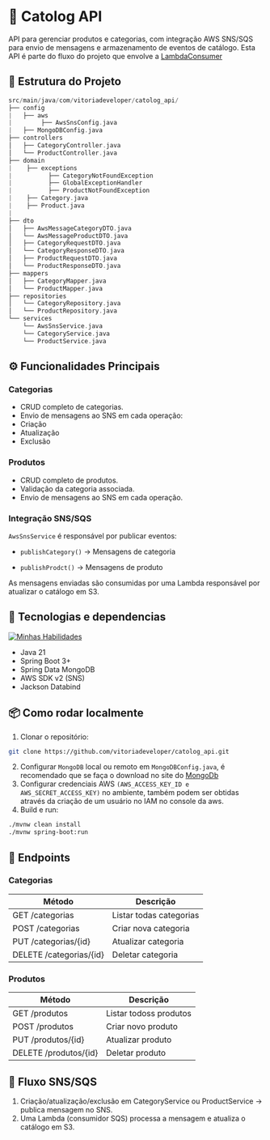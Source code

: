 # 📝 Catolog API

API para gerenciar produtos e categorias, com integração AWS SNS/SQS para envio de mensagens e armazenamento de eventos de catálogo.
Esta API é parte do fluxo do projeto que envolve a [LambdaConsumer](https://github.com/vitoriadeveloper/LambdaConsumerCatalog)

## 📁 Estrutura do Projeto
```swift
src/main/java/com/vitoriadeveloper/catolog_api/
├── config
|   ├── aws
|        ├── AwsSnsConfig.java
|   ├── MongoDBConfig.java
├── controllers
│   ├── CategoryController.java
│   └── ProductController.java
├── domain
|    ├── exceptions
|          ├── CategoryNotFoundException
|          ├── GlobalExceptionHandler
|          ├── ProductNotFoundException
|    ├── Category.java
|    ├── Product.java
|
├── dto
│   ├── AwsMessageCategoryDTO.java
│   └── AwsMessageProductDTO.java
│   ├── CategoryRequestDTO.java
│   └── CategoryResponseDTO.java
│   ├── ProductRequestDTO.java
│   └── ProductResponseDTO.java
├── mappers
│   ├── CategoryMapper.java
│   └── ProductMapper.java
├── repositories
│   └── CategoryRepository.java
│   └── ProductRepository.java
└── services
    └── AwsSnsService.java
    └── CategoryService.java
    └── ProductService.java
```

## ⚙ Funcionalidades Principais
### Categorias
* CRUD completo de categorias.
* Envio de mensagens ao SNS em cada operação:
* Criação
* Atualização
* Exclusão

### Produtos
* CRUD completo de produtos.
* Validação da categoria associada.
* Envio de mensagens ao SNS em cada operação.

### Integração SNS/SQS
`AwsSnsService` é responsável por publicar eventos:

  * `publishCategory()` → Mensagens de categoria

  * `publishProdct()` → Mensagens de produto

As mensagens enviadas são consumidas por uma Lambda responsável por atualizar o catálogo em S3.


## 🔗 Tecnologias e dependencias
[![Minhas Habilidades](https://skillicons.dev/icons?i=mongodb,java,maven,aws)](https://skillicons.dev)

* Java 21
* Spring Boot 3+
* Spring Data MongoDB
* AWS SDK v2 (SNS)
* Jackson Databind


## 📦 Como rodar localmente
1. Clonar o repositório:
```bash
git clone https://github.com/vitoriadeveloper/catolog_api.git
```
2. Configurar `MongoDB` local ou remoto em `MongoDBConfig.java`, é recomendado que se faça o download no site do [MongoDb](https://www.mongodb.com/try/download/community)
3. Configurar credenciais AWS `(AWS_ACCESS_KEY_ID e AWS_SECRET_ACCESS_KEY)` no ambiente, também podem ser obtidas através da criação de um usuário no IAM no console da aws.
4. Build e run:
```bash
./mvnw clean install
./mvnw spring-boot:run
```

## 📌 Endpoints
### Categorias

<table>
  <thead>
    <tr>
      <th>Método</th>
      <th>Descrição</th>
    </tr>
  </thead>
  <tbody>
    <tr>
      <td>GET	/categorias</td>
      <td>Listar todas categorias</td>
    </tr>
    <tr>
      <td>POST	/categorias</td>
      <td>Criar nova categoria</td>
    </tr>
    <tr>
      <td>PUT	/categorias/{id}</td>
      <td>Atualizar categoria</td>
    </tr>
    <tr>
      <td>DELETE	/categorias/{id}</td>
      <td>Deletar categoria</td>
    </tr>
  </tbody>
</table>

### Produtos
<table>
  <thead>
    <tr>
      <th>Método</th>
      <th>Descrição</th>
    </tr>
  </thead>
  <tbody>
    <tr>
      <td>GET	/produtos</td>
      <td>Listar todoss produtos</td>
    </tr>
    <tr>
      <td>POST	/produtos</td>
      <td>Criar novo produto</td>
    </tr>
    <tr>
      <td>PUT	/produtos/{id}</td>
      <td>Atualizar produto</td>
    </tr>
    <tr>
      <td>DELETE	/produtos/{id}</td>
      <td>Deletar produto</td>
    </tr>
  </tbody>
</table>

## 📢 Fluxo SNS/SQS

1. Criação/atualização/exclusão em CategoryService ou ProductService → publica mensagem no SNS.
2. Uma Lambda (consumidor SQS) processa a mensagem e atualiza o catálogo em S3.
